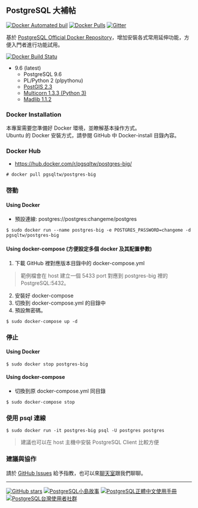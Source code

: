 ## PostgreSQL 大補帖
[![Docker Automated buil](https://img.shields.io/docker/automated/pgsqltw/postgres-big.svg)](https://hub.docker.com/r/pgsqltw/postgres-big/)
[![Docker Pulls](https://img.shields.io/docker/pulls/pgsqltw/postgres-big.svg)](https://hub.docker.com/r/pgsqltw/postgres-big/)
[![Gitter](https://img.shields.io/gitter/room/pgsql-tw/Lobby.js.svg)](https://gitter.im/pgsql-tw/Lobby)

基於 [PostgreSQL Official Docker Repository](https://hub.docker.com/_/postgres/)，增加安裝各式常用延伸功能，方便入門者進行功能試用。

[![Docker Build Statu](https://img.shields.io/docker/build/pgsqltw/postgres-big.svg)](https://hub.docker.com/r/pgsqltw/postgres-big/builds/)
* 9.6 (latest)
   * PostgreSQL 9.6
   * PL/Python 2 (plpythonu)
   * [PostGIS 2.3](http://postgis.net/)
   * [Multicorn 1.3.3 (Python 3)](http://multicorn.org)
   * [Madlib 1.1.2](http://madlib.apache.org/)

### Docker Installation
本專案需要您準備好 Docker 環境，並瞭解基本操作方式。\
Ubuntu 的 Docker 安裝方式，請參閱 GitHub 中 Docker-install 目錄內容。

### Docker Hub
* https://hub.docker.com/r/pgsqltw/postgres-big/

```
# docker pull pgsqltw/postgres-big
```

### 啓動
#### Using Docker
* 預設連線: postgres://postgres:changeme/postgres

```
$ sudo docker run --name postgres-big -e POSTGRES_PASSWORD=changeme -d pgsqltw/postgres-big
```

#### Using docker-compose (方便設定多個 docker 及其配置參數)
1. 下載 GitHub 裡對應版本目錄中的 docker-compose.yml
> 範例檔會在 host 建立一個 5433 port 對應到 postgres-big 裡的 PostgreSQL:5432。
2. 安裝好 docker-compose
3. 切換到 docker-compose.yml 的目錄中
4. 預設無密碼。

```
$ sudo docker-compose up -d
```

### 停止
#### Using Docker

```
$ sudo docker stop postgres-big
```

#### Using docker-compose
* 切換到原 docker-compose.yml 同目錄

```
$ sudo docker-compose stop
```

### 使用 psql 連線

```
$ sudo docker run -it postgres-big psql -U postgres postgres
```

> 建議也可以在 host 主機中安裝 PostgreSQL Client 比較方便

### 建議與協作
請於 [GitHub Issues](https://github.com/pgsql-tw/docker/issues) 給予指教，也可以來[聊天室](https://gitter.im/pgsql-tw/Lobby)跟我們聊聊。

---

[![GitHub stars](https://img.shields.io/github/stars/pgsql-tw/docker.svg?style=social&label=Star)](https://github.com/pgsql-tw/docker)
[![PostgreSQL小島故事](https://img.shields.io/badge/小島故事-PostgreSQL-blue.svg)](https://pgsql-tw.github.io/island/)
[![PostgreSQL正體中文使用手冊](https://img.shields.io/badge/%E6%AD%A3%E9%AB%94%E4%B8%AD%E6%96%87%E4%BD%BF%E7%94%A8%E6%89%8B%E5%86%8A-PostgreSQL-blue.svg)](https://www.gitbook.com/book/pgsql-tw/documents/details)
[![PostgreSQL台灣使用者社群](https://img.shields.io/badge/台灣使用者社群-PostgreSQL-blue.svg)](https://pgsql-tw.github.io)
